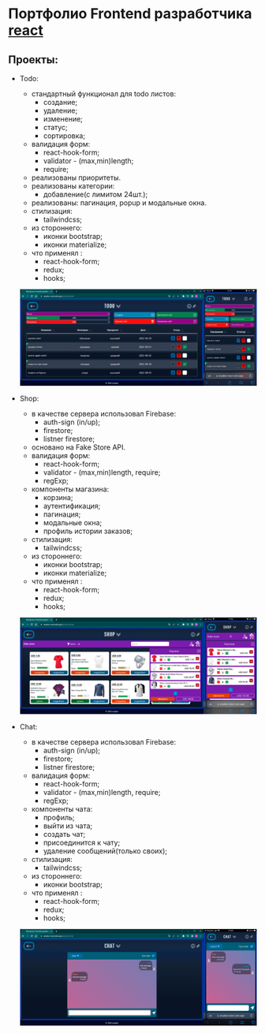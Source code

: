 # Портфолио Frontend разработчика [react](https://anydea-react.web.app)

## Проекты:

- Todo:

  - стандартный функционал для todo листов:
    - создание;
    - удаление;
    - изменение;
    - статус;
    - сортировка;
  - валидация форм:
    - react-hook-form;
    - validator - (max,min)length;
    - require;
  - реализованы приоритеты.
  - реализованы категории:
    - добавление(с лимитом 24шт.);
  - реализованы: пагинация, popup и модальные окна.
  - стилизация:
    - tailwindcss;
  - из стороннего:
    - иконки bootstrap;
    - иконки materialize;
  - что применял :
    - react-hook-form;
    - redux;
    - hooks;

  ![TodoList](https://github.com/XCrones/portfolio-react/blob/main/preview/todo.png)

- Shop:

  - в качестве сервера использовал Firebase:
    - auth-sign (in/up);
    - firestore;
    - listner firestore;
  - основано на Fake Store API.
  - валидация форм:
    - react-hook-form;
    - validator - (max,min)length, require;
    - regExp;
  - компоненты магазина:
    - корзина;
    - аутентификация;
    - пагинация;
    - модальные окна;
    - профиль истории заказов;
  - стилизация:
    - tailwindcss;
  - из стороннего:
    - иконки bootstrap;
    - иконки materialize;
  - что применял :
    - react-hook-form;
    - redux;
    - hooks;

  ![Fake Shop](https://github.com/XCrones/portfolio-react/blob/main/preview/shop.png)

- Chat:

  - в качестве сервера использовал Firebase:
    - auth-sign (in/up);
    - firestore;
    - listner firestore;
  - валидация форм:
    - react-hook-form;
    - validator - (max,min)length, require;
    - regExp;
  - компоненты чата:
    - профиль;
    - выйти из чата;
    - создать чат;
    - присоединится к чату;
    - удаление сообщений(только своих);
  - стилизация:
    - tailwindcss;
  - из стороннего:
    - иконки bootstrap;
  - что применял :
    - react-hook-form;
    - redux;
    - hooks;

  ![Fake Shop](https://github.com/XCrones/portfolio-react/blob/main/preview/chat.png)
